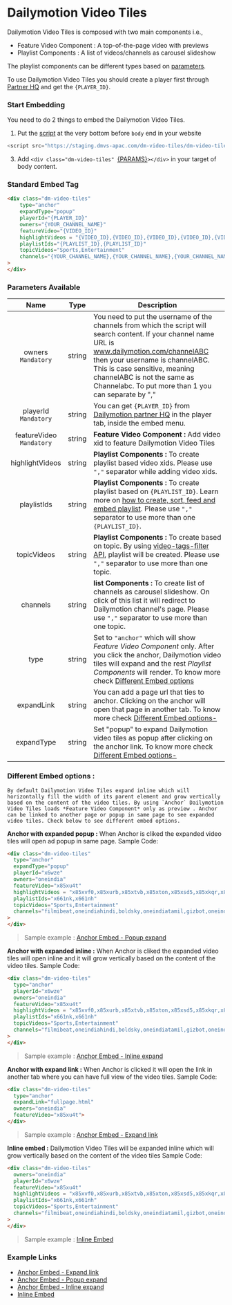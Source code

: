 # Dailymotion Video Tiles

Dailymotion Video Tiles is composed with two main components i.e., 
- Feature Video Component : A top-of-the-page video with previews
- Playlist Components : A list of videos/channels as carousel slideshow

The playlist components can be different types based on [parameters](#parameters-available). 

To use Dailymotion Video Tiles you should create a player first through [Partner HQ](https://www.dailymotion.com/partner/x1wzpns/embed/players) and get the `{PLAYER_ID}`.


### Start Embedding

You need to do 2 things to embed the Dailymotion Video Tiles.

1. Put the [script](https://staging.dmvs-apac.com/dm-video-tiles/dm-video-tiles.js) at the very bottom before `body` end in your website
```js
<script src="https://staging.dmvs-apac.com/dm-video-tiles/dm-video-tiles.js"></script>
```
3. Add `<div class="dm-video-tiles" `[{PARAMS}](#parameters-available)`></div>` in your target of body content.


### Standard Embed Tag

```html
<div class="dm-video-tiles"
    type="anchor"
    expandType="popup"
    playerId="{PLAYER_ID}"
    owners="{YOUR_CHANNEL_NAME}"
    featureVideo="{VIDEO_ID}"
    highlightVideos = "{VIDEO_ID},{VIDEO_ID},{VIDEO_ID},{VIDEO_ID},{VIDEO_ID}"
    playlistIds="{PLAYLIST_ID},{PLAYLIST_ID}"
    topicVideos="Sports,Entertainment"
    channels="{YOUR_CHANNEL_NAME},{YOUR_CHANNEL_NAME},{YOUR_CHANNEL_NAME},{YOUR_CHANNEL_NAME}" 
>
</div>
```

### Parameters Available

| Name | Type | Description |
| :---: | :---: | --- |
| owners <br /> `Mandatory` | string | You need to put the username of the channels from which the script will search content. If your channel name URL is www.dailymotion.com/channelABC then your username is channelABC. This is case sensitive, meaning channelABC is not the same as Channelabc. To put more than 1 you can separate by ","
| playerId <br /> `Mandatory` | string | You can get `{PLAYER_ID}` from [Dailymotion partner HQ](https://www.dailymotion.com/partner/x1wzpns/embed/players) in the player tab, inside the embed menu. |
| featureVideo <br /> `Mandatory` | string | **Feature Video Component :** Add video xid to feature Dailymotion Video Tiles|
| highlightVideos | string | **Playlist Components :** To create playlist based video xids. Please use `","` separator while adding video xids.|
| playlistIds | string | **Playlist Components :** To create playlist based on `{PLAYLIST_ID}`. Learn more on [how to create, sort, feed and embed playlist](https://faq.dailymotion.com/hc/en-us/sections/360003674799-Playlist).  Please use `","` separator to use more than one `{PLAYLIST_ID}`. |
| topicVideos | string | **Playlist Components :** To create based on topic. By using [video-tags-filter API](https://developer.dailymotion.com/api/#video-tags-filter), playlist will be created. Please use `","` separator to use more than one topic.  |
| channels | string | **list Components :** To create list of channels as carousel slideshow. On click of this list it will redirect to Dailymotion channel's page. Please use `","` separator to use more than one topic.  |
| type | string | Set to `"anchor"` which will show *Feature Video Component* only. After you click the anchor, Dailymotion video tiles will expand and the rest *Playlist Components* will render. To know more check [Different Embed options](#different-embed-options-) |
| expandLink | string | You can add a page url that ties to anchor. Clicking on the anchor will open that page in another tab. To know more check [Different Embed options-](#different-embed-options) |
| expandType | string | Set "popup" to expand Dailymotion video tiles as popup after clicking on the anchor link. To know more check [Different Embed options-](#different-embed-options) |

### Different Embed options :
    By default Dailymotion Video Tiles expand inline which will horizontally fill the width of its parent element and grow vertically based on the content of the video tiles. By using `Anchor` Dailymotion Video Tiles loads *Feature Video Component* only as preview . Anchor can be linked to another page or popup in same page to see expanded video tiles. Check below to see different embed options.
    
**Anchor with expanded popup :** When Anchor is cliked the expanded video tiles will open ad popup in same page.
Sample Code: 
```html
<div class="dm-video-tiles"
  type="anchor"
  expandType="popup"
  playerId="x6wze"
  owners="oneindia"
  featureVideo="x85xu4t"
  highlightVideos = "x85xvf0,x85xurb,x85xtvb,x85xton,x85xsd5,x85xkqr,x85xjt5"
  playlistIds="x661nk,x661nh"
  topicVideos="Sports,Entertainment"
  channels="filmibeat,oneindiahindi,boldsky,oneindiatamil,gizbot,oneindiatelugu,drivespark,oneindiamalayalam" 
>
</div>
```
> Sample example : [Anchor Embed - Popup expand](https://staging.dmvs-apac.com/dm-video-tiles/lab/anchor_expand_popup.html)

**Anchor with expanded inline :** When Anchor is cliked the expanded video tiles will open inline and it will grow vertically based on the content of the video tiles.
Sample Code: 
```html
<div class="dm-video-tiles"
  type="anchor"
  playerId="x6wze"
  owners="oneindia"
  featureVideo="x85xu4t"
  highlightVideos = "x85xvf0,x85xurb,x85xtvb,x85xton,x85xsd5,x85xkqr,x85xjt5"
  playlistIds="x661nk,x661nh"
  topicVideos="Sports,Entertainment"
  channels="filmibeat,oneindiahindi,boldsky,oneindiatamil,gizbot,oneindiatelugu,drivespark,oneindiamalayalam" 
>
</div>
```
> Sample example : [Anchor Embed - Inline expand](https://staging.dmvs-apac.com/dm-video-tiles/lab/anchor_expand_inline.html)

**Anchor with expand link :** When Anchor is clicked it will open the link in another tab where you can have full view of the video tiles.
Sample Code: 
```html
<div class="dm-video-tiles"
  type="anchor"
  expandLink="fullpage.html"
  owners="oneindia"
  featureVideo="x85xu4t">
</div>
```
> Sample example : [Anchor Embed - Expand link](https://staging.dmvs-apac.com/dm-video-tiles/lab/anchor_expand_link.html)

**Inline embed :** Dailymotion Video Tiles will be expanded inline which will grow vertically based on the content of the video tiles
Sample Code: 
```html
<div class="dm-video-tiles"
  owners="oneindia"
  playerId="x6wze"
  featureVideo="x85xu4t"
  highlightVideos = "x85xvf0,x85xurb,x85xtvb,x85xton,x85xsd5,x85xkqr,x85xjt5"
  playlistIds="x661nk,x661nh"
  topicVideos="Sports,Entertainment"
  channels="filmibeat,oneindiahindi,boldsky,oneindiatamil,gizbot,oneindiatelugu,drivespark,oneindiamalayalam"
>
</div>
```
> Sample example : [Inline Embed](https://staging.dmvs-apac.com/dm-video-tiles/lab/inline_embed.html)

### Example Links
- [Anchor Embed - Expand link](https://staging.dmvs-apac.com/dm-video-tiles/lab/anchor_expand_link.html)
- [Anchor Embed - Popup expand](https://staging.dmvs-apac.com/dm-video-tiles/lab/anchor_expand_popup.html)
- [Anchor Embed - Inline expand](https://staging.dmvs-apac.com/dm-video-tiles/lab/anchor_expand_inline.html)
- [Inline Embed](https://staging.dmvs-apac.com/dm-video-tiles/lab/inline_embed.html)
